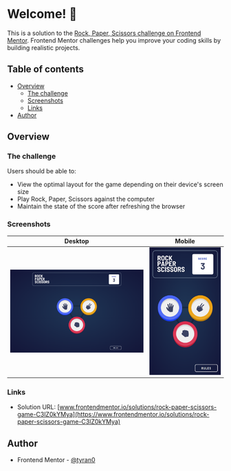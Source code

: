 # Welcome! 👋

This is a solution to the [Rock, Paper, Scissors challenge on Frontend Mentor](https://www.frontendmentor.io/challenges/rock-paper-scissors-game-pTgwgvgH). Frontend Mentor challenges help you improve your coding skills by building realistic projects. 

## Table of contents

- [Overview](#overview)
  - [The challenge](#the-challenge)
  - [Screenshots](#screenshots)
  - [Links](#links)
- [Author](#author)

## Overview

### The challenge

Users should be able to:

- View the optimal layout for the game depending on their device's screen size
- Play Rock, Paper, Scissors against the computer
- Maintain the state of the score after refreshing the browser

### Screenshots

| Desktop | Mobile |
|---|---|
|![](/screenshots/desktop.png)|![](/screenshots/mobile.png)|

### Links

- Solution URL: [www.frontendmentor.io/solutions/rock-paper-scissors-game-C3lZ0kYMya](https://www.frontendmentor.io/solutions/rock-paper-scissors-game-C3lZ0kYMya)

## Author

- Frontend Mentor - [@tyran0](https://www.frontendmentor.io/profile/tyran0)

